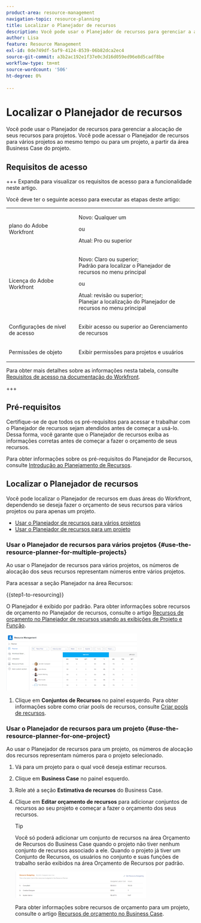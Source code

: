```yaml
---
product-area: resource-management
navigation-topic: resource-planning
title: Localizar o Planejador de recursos
description: Você pode usar o Planejador de recursos para gerenciar a alocação de seus recursos para projetos. Você pode acessar o Planejador de recursos para vários projetos ao mesmo tempo ou para um projeto, a partir da área Business Case do projeto.
author: Lisa
feature: Resource Management
exl-id: 0de749df-5af9-4124-8539-06b82dca2ec4
source-git-commit: a3b2ac192e1f37e0c3d16d059ed96e8d5cadf8be
workflow-type: tm+mt
source-wordcount: '506'
ht-degree: 0%

---
```


# Localizar o Planejador de recursos

<!--
<p data-mc-conditions="QuicksilverOrClassic.Draft mode">(This came off this article: draft that content in the article when this comes live: /Content/Resource Mgmt/Resource Planning/get-started-resource-planner.html)</p>
-->

Você pode usar o Planejador de recursos para gerenciar a alocação de seus recursos para projetos. Você pode acessar o Planejador de recursos para vários projetos ao mesmo tempo ou para um projeto, a partir da área Business Case do projeto.

## Requisitos de acesso

+++ Expanda para visualizar os requisitos de acesso para a funcionalidade neste artigo.

Você deve ter o seguinte acesso para executar as etapas deste artigo:

<table style="table-layout:auto"> 
 <col> 
 <col> 
 <tbody> 
  <tr> 
   <td role="rowheader">plano do Adobe Workfront</td> 
   <td><p>Novo: Qualquer um</p>
       <p>ou</p>
       <p>Atual: Pro ou superior</p> </td> 
  </tr> 
  <tr> 
   <td role="rowheader">Licença do Adobe Workfront</td> 
   <td><p>Novo: Claro ou superior;</br>
          Padrão para localizar o Planejador de recursos no menu principal</p>
       <p>ou</p>
       <p>Atual: revisão ou superior;</br>
       Planejar a localização do Planejador de recursos no menu principal</p></td>
  </tr> 
  <tr> 
   <td role="rowheader">Configurações de nível de acesso</td> 
   <td> <p>Exibir acesso ou superior ao Gerenciamento de recursos</p> </td> 
  </tr> 
  <tr> 
   <td role="rowheader">Permissões de objeto</td> 
   <td> <p>Exibir permissões para projetos e usuários </p> </td> 
  </tr> 
 </tbody> 
</table>

Para obter mais detalhes sobre as informações nesta tabela, consulte [Requisitos de acesso na documentação do Workfront](/help/quicksilver/administration-and-setup/add-users/access-levels-and-object-permissions/access-level-requirements-in-documentation.md).

+++

## Pré-requisitos

Certifique-se de que todos os pré-requisitos para acessar e trabalhar com o Planejador de recursos sejam atendidos antes de começar a usá-lo. Dessa forma, você garante que o Planejador de recursos exiba as informações corretas antes de começar a fazer o orçamento de seus recursos.

Para obter informações sobre os pré-requisitos do Planejador de Recursos, consulte [Introdução ao Planejamento de Recursos](../../resource-mgmt/resource-planning/get-started-resource-planning.md).

## Localizar o Planejador de recursos

<!--
<p data-mc-conditions="QuicksilverOrClassic.Draft mode">(this was moved from the get-started-resource-planner article)</p>
-->

Você pode localizar o Planejador de recursos em duas áreas do Workfront, dependendo se deseja fazer o orçamento de seus recursos para vários projetos ou para apenas um projeto.

* [Usar o Planejador de recursos para vários projetos](#use-the-resource-planner-for-multiple-projects)
* [Usar o Planejador de recursos para um projeto](#use-the-resource-planner-for-one-project)

### Usar o Planejador de recursos para vários projetos {#use-the-resource-planner-for-multiple-projects}

Ao usar o Planejador de recursos para vários projetos, os números de alocação dos seus recursos representam números entre vários projetos.

Para acessar a seção Planejador na área Recursos:

{{step1-to-resourcing}}

O Planejador é exibido por padrão.  Para obter informações sobre recursos de orçamento no Planejador de recursos, consulte o artigo [Recursos de orçamento no Planejador de recursos usando as exibições de Projeto e Função](../../resource-mgmt/resource-planning/budget-resources-project-role-views-resource-planner.md).

![Planejador de recursos como padrão](assets/qs-resource-management-area-with-planner-as-default-350x152.png)

1. Clique em **Conjuntos de Recursos** no painel esquerdo.
Para obter informações sobre como criar pools de recursos, consulte [Criar pools de recursos](../../resource-mgmt/resource-planning/resource-pools/create-resource-pools.md).

### Usar o Planejador de recursos para um projeto {#use-the-resource-planner-for-one-project}

Ao usar o Planejador de recursos para um projeto, os números de alocação dos recursos representam números para o projeto selecionado.

1. Vá para um projeto para o qual você deseja estimar recursos.
1. Clique em **Business Case** no painel esquerdo.
1. Role até a seção **Estimativa de recursos** do Business Case.
1. Clique em **Editar orçamento de recursos** para adicionar conjuntos de recursos ao seu projeto e começar a fazer o orçamento dos seus recursos.

   >[!TIP]
   >
   >Você só poderá adicionar um conjunto de recursos na área Orçamento de Recursos do Business Case quando o projeto não tiver nenhum conjunto de recursos associado a ele. Quando o projeto já tiver um Conjunto de Recursos, os usuários no conjunto e suas funções de trabalho serão exibidos na área Orçamento de Recursos por padrão.

   ![Estimativa de recursos](assets/resource-budgeting-area-on-project-350x70.png)

   Para obter informações sobre recursos de orçamento para um projeto, consulte o artigo [Recursos de orçamento no Business Case](../../manage-work/projects/define-a-business-case/budget-resources-in-business-case.md).
